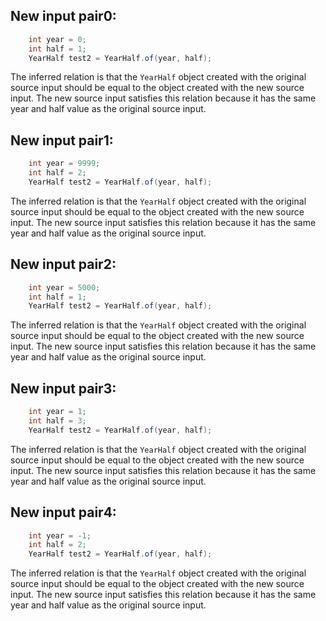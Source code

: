 ## New input pair0:
```java
    int year = 0;
    int half = 1;
    YearHalf test2 = YearHalf.of(year, half);
```
The inferred relation is that the `YearHalf` object created with the original source input should be equal to the object created with the new source input. The new source input satisfies this relation because it has the same year and half value as the original source input.

## New input pair1:
```java
    int year = 9999;
    int half = 2;
    YearHalf test2 = YearHalf.of(year, half);
```
The inferred relation is that the `YearHalf` object created with the original source input should be equal to the object created with the new source input. The new source input satisfies this relation because it has the same year and half value as the original source input.

## New input pair2:
```java
    int year = 5000;
    int half = 1;
    YearHalf test2 = YearHalf.of(year, half);
```
The inferred relation is that the `YearHalf` object created with the original source input should be equal to the object created with the new source input. The new source input satisfies this relation because it has the same year and half value as the original source input.

## New input pair3:
```java
    int year = 1;
    int half = 3;
    YearHalf test2 = YearHalf.of(year, half);
```
The inferred relation is that the `YearHalf` object created with the original source input should be equal to the object created with the new source input. The new source input satisfies this relation because it has the same year and half value as the original source input.

## New input pair4:
```java
    int year = -1;
    int half = 2;
    YearHalf test2 = YearHalf.of(year, half);
```
The inferred relation is that the `YearHalf` object created with the original source input should be equal to the object created with the new source input. The new source input satisfies this relation because it has the same year and half value as the original source input.

